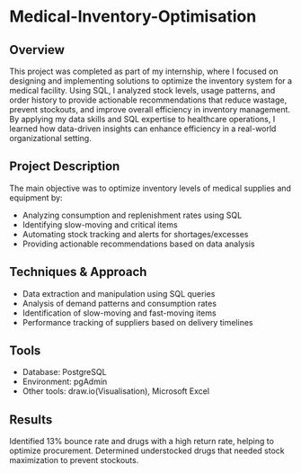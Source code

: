 # Medical-Inventory-Optimisation
## Overview
This project was completed as part of my internship, where I focused on designing and implementing solutions to optimize the inventory system for a medical facility.
Using SQL, I analyzed stock levels, usage patterns, and order history to provide actionable recommendations that reduce wastage, prevent stockouts, and improve overall efficiency in inventory management.
By applying my data skills and SQL expertise to healthcare operations, I learned how data-driven insights can enhance efficiency in a real-world organizational setting.

## Project Description
The main objective was to optimize inventory levels of medical supplies and equipment by:
* Analyzing consumption and replenishment rates using SQL
* Identifying slow-moving and critical items
* Automating stock tracking and alerts for shortages/excesses
* Providing actionable recommendations based on data analysis

## Techniques & Approach
* Data extraction and manipulation using SQL queries
* Analysis of demand patterns and consumption rates
* Identification of slow-moving and fast-moving items
* Performance tracking of suppliers based on delivery timelines

## Tools
* Database: PostgreSQL
* Environment: pgAdmin
* Other tools: draw.io(Visualisation), Microsoft Excel

## Results
Identified 13% bounce rate and drugs with a high return rate, helping to optimize procurement.
Determined understocked drugs that needed stock maximization to prevent stockouts.










